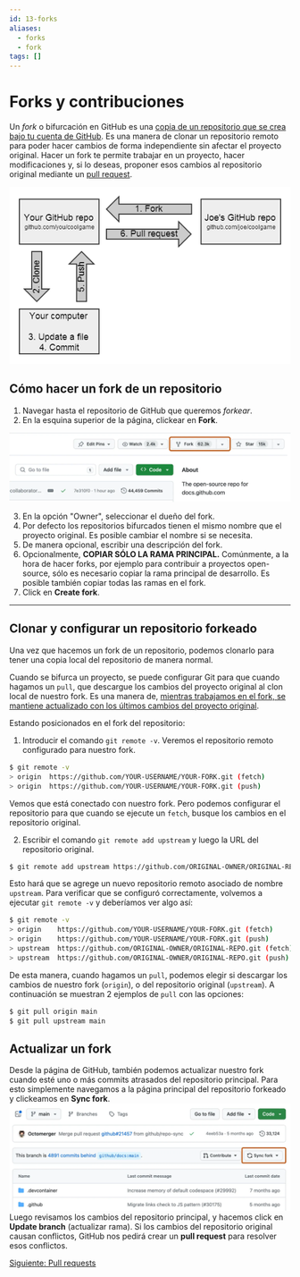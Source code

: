 ```yaml
---
id: 13-forks
aliases:
  - forks
  - fork
tags: []
---
```


# Forks y contribuciones
Un *fork* o bifurcación en GitHub es una <u>copia de un repositorio que se crea bajo tu cuenta de GitHub</u>. Es una manera de clonar un repositorio remoto para poder hacer cambios de forma independiente sin afectar el proyecto original.
Hacer un fork te permite trabajar en un proyecto, hacer modificaciones y, si lo deseas, proponer esos cambios al repositorio original mediante un [pull request](15-pull-requests.md#Pull-request).

![Fork en GitHub](../assets/git/fork.png)

## Cómo hacer un fork de un repositorio

1. Navegar hasta el repositorio de GitHub que queremos *forkear*.
2. En la esquina superior de la página, clickear en **Fork**.

![Botón Fork](../assets/git/fork-button.png)

3. En la opción "Owner", seleccionar el dueño del fork.
4. Por defecto los repositorios bifurcados tienen el mismo nombre que el proyecto original. Es posible cambiar el nombre si se necesita.
5. De manera opcional, escribir una descripción del fork.
6. Opcionalmente, **COPIAR SÓLO LA RAMA PRINCIPAL.**
Comúnmente, a la hora de hacer forks, por ejemplo para contribuir a proyectos open-source, sólo es necesario copiar la rama principal de desarrollo. Es posible también copiar todas las ramas en el fork.
7. Click en **Create fork**.

---

## Clonar y configurar un repositorio forkeado
Una vez que hacemos un fork de un repositorio, podemos clonarlo para tener una copia local del repositorio de manera normal.

Cuando se bifurca un proyecto, se puede configurar Git para que cuando hagamos un `pull`, que descargue los cambios del proyecto original al clon local de nuestro fork. Es una manera de, <u>mientras trabajamos en el fork, se mantiene actualizado con los últimos cambios del proyecto original</u>.

Estando posicionados en el fork del repositorio:
1. Introducir el comando `git remote -v`. Veremos el repositorio remoto configurado para nuestro fork.
```bash
$ git remote -v
> origin  https://github.com/YOUR-USERNAME/YOUR-FORK.git (fetch)
> origin  https://github.com/YOUR-USERNAME/YOUR-FORK.git (push)
```

Vemos que está conectado con nuestro fork. Pero podemos configurar el repositorio para que cuando se ejecute un `fetch`, busque los cambios en el repositorio original.

2. Escribir el comando `git remote add upstream` y luego la URL del repositorio original.
```bash
$ git remote add upstream https://github.com/ORIGINAL-OWNER/ORIGINAL-REPO.git
```

Esto hará que se agrege un nuevo repositorio remoto asociado de nombre `upstream`.
Para verificar que se configuró correctamente, volvemos a ejecutar `git remote -v` y deberíamos ver algo así:
```bash
$ git remote -v
> origin    https://github.com/YOUR-USERNAME/YOUR-FORK.git (fetch)
> origin    https://github.com/YOUR-USERNAME/YOUR-FORK.git (push)
> upstream  https://github.com/ORIGINAL-OWNER/ORIGINAL-REPO.git (fetch)
> upstream  https://github.com/ORIGINAL-OWNER/ORIGINAL-REPO.git (push)
```

De esta manera, cuando hagamos un `pull`, podemos elegir si descargar los cambios de nuestro fork (`origin`), o del repositorio original (`upstream`).
A continuación se muestran 2 ejemplos de `pull` con las opciones:

```bash
$ git pull origin main
$ git pull upstream main
```

## Actualizar un fork
Desde la página de GitHub, también podemos actualizar nuestro fork cuando esté uno o más commits atrasados del repositorio principal.
Para esto simplemente navegamos a la página principal del repositorio forkeado y clickeamos en **Sync fork**.
![Sincronizar fork](../assets/git/sync-fork.png)
Luego revisamos los cambios del repositorio principal, y hacemos click en **Update branch** (actualizar rama).
Si los cambios del repositorio original causan conflictos, GitHub nos pedirá crear un **pull request** para resolver esos conflictos.

[Siguiente: Pull requests](15-pull-requests.md)

